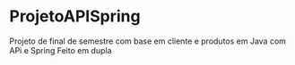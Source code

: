 # ProjetoAPISpring
Projeto de final de semestre com base em cliente e produtos em Java com APi e Spring
Feito em dupla 
